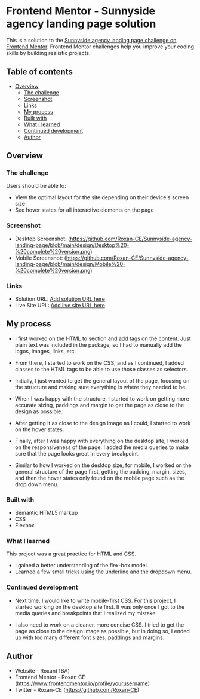 # Frontend Mentor - Sunnyside agency landing page solution

This is a solution to the [Sunnyside agency landing page challenge on Frontend Mentor](https://www.frontendmentor.io/challenges/sunnyside-agency-landing-page-7yVs3B6ef). Frontend Mentor challenges help you improve your coding skills by building realistic projects.

## Table of contents

- [Overview](#overview)
  - [The challenge](#the-challenge)
  - [Screenshot](#screenshot)
  - [Links](#links)
  - [My process](#my-process)
  - [Built with](#built-with)
  - [What I learned](#what-i-learned)
  - [Continued development](#continued-development)
  - [Author](#author)


## Overview

### The challenge

Users should be able to:

- View the optimal layout for the site depending on their device's screen size
- See hover states for all interactive elements on the page

### Screenshot

- Desktop Screenshot: (https://github.com/Roxan-CE/Sunnyside-agency-landing-page/blob/main/design/Desktop%20-%20complete%20version.png)
- Mobile Screenshot: (https://github.com/Roxan-CE/Sunnyside-agency-landing-page/blob/main/design/Mobile%20-%20complete%20version.png)

### Links

- Solution URL: [Add solution URL here](TBA)
- Live Site URL: [Add live site URL here](TBA)

## My process

- I first worked on the HTML to section and add tags on the content. Just plain text was included in the package, so I had to manually add the logos, images, links, etc.

- From there, I started to work on the CSS, and as I continued, I added classes to the HTML tags to be able to use those classes as selectors.

- Initially, I just wanted to get the general layout of the page, focusing on the structure and making sure everything is where they needed to be.

- When I was happy with the structure, I started to work on getting more accurate sizing, paddings and margin to get the page as close to the design as possible.

- After getting it as close to the design image as I could, I started to work on the hover states.

- Finally, after I was happy with everything on the desktop site, I worked on the responsiveness of the page. I added the media queries to make sure that the page looks great in every breakpoint.

- Similar to how I worked on the desktop size, for mobile, I worked on the general structure of the page first, getting the padding, margin, sizes, and then the hover states only found on the mobile page such as the drop down menu.


### Built with

- Semantic HTML5 markup
- CSS
- Flexbox

### What I learned

This project was a great practice for HTML and CSS.
  - I gained a better understanding of the flex-box model.
  - Learned a few small tricks using the underline and the dropdown menu.


### Continued development

- Next time, I would like to write mobile-first CSS. For this project, I started working on the desktop site first.
It was only once I got to the media queries and breakpoints that I realized my mistake.

- I also need to work on a cleaner, more concise CSS. I tried to get the page as close to the design image as possible,  but in doing so, I ended up with too many different font sizes, paddings and margins.

## Author

- Website - Roxan(TBA)
- Frontend Mentor - Roxan CE (https://www.frontendmentor.io/profile/yourusername)
- Twitter - Roxan-CE (https://github.com/Roxan-CE)
